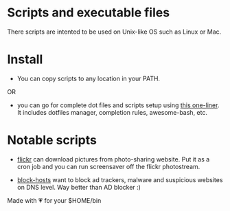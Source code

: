 # Scripts and executable files

There scripts are intented to be used on Unix-like OS such as Linux or Mac.

# Install
* You can copy scripts to any location in your PATH.

 OR 

* you can go for complete dot files and scripts setup using [this one-liner](https://github.com/antontsv/.files#comprehensive-setup). It includes dotfiles manager, completion rules, awesome-bash, etc.

# Notable scripts

* [flickr](https://github.com/antontsv/home.bin/blob/master/bin/flickr) can download pictures from photo-sharing website. Put it as a cron job and you can run screensaver off the flickr photostream.

* [block-hosts](https://github.com/antontsv/home.bin/blob/master/bin/block-hosts) want to block ad trackers, malware and suspicious websites on DNS level. Way better than AD blocker :)


Made with 💗  for your $HOME/bin
